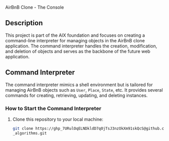 AirBnB Clone - The Console

## Description
This project is part of the AlX foundation and focuses on creating a command-line interpreter for managing objects in the AirBnB clone application. The command interpreter handles the creation, modification, and deletion of objects and serves as the backbone of the future web application.

## Command Interpreter
The command interpreter mimics a shell environment but is tailored for managing AirBnB objects such as `User`, `Place`, `State`, etc. It provides several commands for creating, retrieving, updating, and deleting instances.

### How to Start the Command Interpreter
1. Clone this repository to your local machine:
   ```bash
   git clone https://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@github.com/FRANKD-UX/sorting
   _algorithms.git
